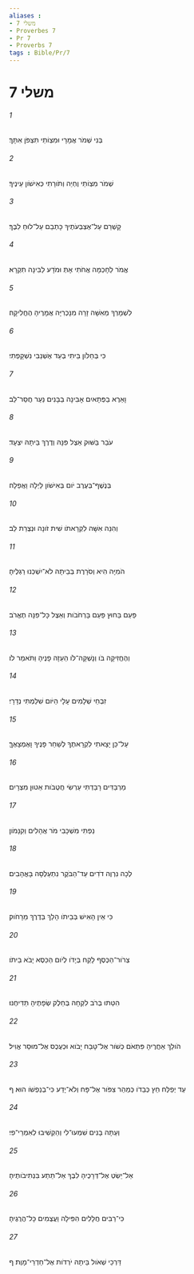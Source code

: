 ```yaml
---
aliases : 
- משלי 7
- Proverbes 7
- Pr 7
- Proverbs 7
tags : Bible/Pr/7
---
```


# משלי 7

###### 1
בְּנִי שְׁמֹר אֲמָרָי וּמִצְוֹתַי תִּצְפֹּן אִתָּךְ׃
###### 2
שְׁמֹר מִצְוֹתַי וֶחְיֵה וְתֹורָתִי כְּאִישֹׁון עֵינֶיךָ׃
###### 3
קָשְׁרֵם עַל־אֶצְבְּעֹתֶיךָ כָּתְבֵם עַל־לוּחַ לִבֶּךָ׃
###### 4
אֱמֹר לַחָכְמָה אֲחֹתִי אָתְּ וּמֹדָע לַבִּינָה תִקְרָא׃
###### 5
לִשְׁמָרְךָ מֵאִשָּׁה זָרָה מִנָּכְרִיָּה אֲמָרֶיהָ הֶחֱלִיקָה׃
###### 6
כִּי בְּחַלֹּון בֵּיתִי בְּעַד אֶשְׁנַבִּי נִשְׁקָפְתִּי׃
###### 7
וָאֵרֶא בַפְּתָאיִם אָבִינָה בַבָּנִים נַעַר חֲסַר־לֵב׃
###### 8
עֹבֵר בַּשּׁוּק אֵצֶל פִּנָּהּ וְדֶרֶךְ בֵּיתָהּ יִצְעָד׃
###### 9
בְּנֶשֶׁף־בְּעֶרֶב יֹום בְּאִישֹׁון לַיְלָה וַאֲפֵלָה׃
###### 10
וְהִנֵּה אִשָּׁה לִקְרָאתֹו שִׁית זֹונָה וּנְצֻרַת לֵב׃
###### 11
הֹמִיָּה הִיא וְסֹרָרֶת בְּבֵיתָהּ לֹא־יִשְׁכְּנוּ רַגְלֶיהָ׃
###### 12
פַּעַם בַּחוּץ פַּעַם בָּרְחֹבֹות וְאֵצֶל כָּל־פִּנָּה תֶאֱרֹב׃
###### 13
וְהֶחֱזִיקָה בֹּו וְנָשְׁקָה־לֹּו הֵעֵזָה פָנֶיהָ וַתֹּאמַר לֹו׃
###### 14
זִבְחֵי שְׁלָמִים עָלָי הַיֹּום שִׁלַּמְתִּי נְדָרָי׃
###### 15
עַל־כֵּן יָצָאתִי לִקְרָאתֶךָ לְשַׁחֵר פָּנֶיךָ וָאֶמְצָאֶךָּ׃
###### 16
מַרְבַדִּים רָבַדְתִּי עַרְשִׂי חֲטֻבֹות אֵטוּן מִצְרָיִם׃
###### 17
נַפְתִּי מִשְׁכָּבִי מֹר אֲהָלִים וְקִנָּמֹון׃
###### 18
לְכָה נִרְוֶה דֹדִים עַד־הַבֹּקֶר נִתְעַלְּסָה בָּאֳהָבִים׃
###### 19
כִּי אֵין הָאִישׁ בְּבֵיתֹו הָלַךְ בְּדֶרֶךְ מֵרָחֹוק׃
###### 20
צְרֹור־הַכֶּסֶף לָקַח בְּיָדֹו לְיֹום הַכֵּסֶא יָבֹא בֵיתֹו׃
###### 21
הִטַּתּוּ בְּרֹב לִקְחָהּ בְּחֵלֶק שְׂפָתֶיהָ תַּדִּיחֶנּוּ׃
###### 22
הֹולֵךְ אַחֲרֶיהָ פִּתְאֹם כְּשֹׁור אֶל־טָבַח יָבֹוא וּכְעֶכֶס אֶל־מוּסַר אֱוִיל׃
###### 23
עַד יְפַלַּח חֵץ כְּבֵדֹו כְּמַהֵר צִפֹּור אֶל־פָּח וְלֹא־יָדַע כִּי־בְנַפְשֹׁו הוּא׃ ף
###### 24
וְעַתָּה בָנִים שִׁמְעוּ־לִי וְהַקְשִׁיבוּ לְאִמְרֵי־פִי׃
###### 25
אַל־יֵשְׂטְ אֶל־דְּרָכֶיהָ לִבֶּךָ אַל־תֵּתַע בִּנְתִיבֹותֶיהָ׃
###### 26
כִּי־רַבִּים חֲלָלִים הִפִּילָה וַעֲצֻמִים כָּל־הֲרֻגֶיהָ׃
###### 27
דַּרְכֵי שְׁאֹול בֵּיתָהּ יֹרְדֹות אֶל־חַדְרֵי־מָוֶת׃ ף
